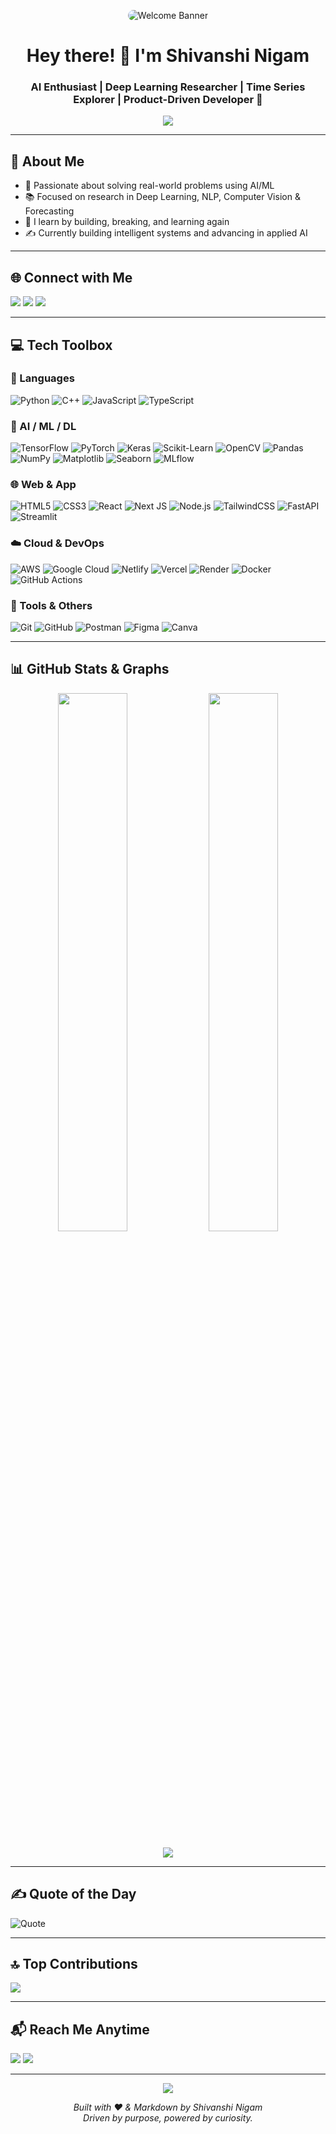 <p align="center">
  <img src="https://your-image-hosting/starry-nerdy-banner.gif" alt="Welcome Banner" style="border-radius:10px;" />
</p>


<h1 align="center">Hey there! 👋 I'm Shivanshi Nigam</h1>
<h3 align="center">AI Enthusiast | Deep Learning Researcher | Time Series Explorer | Product-Driven Developer 🚀</h3>

<p align="center">
  <img src="https://readme-typing-svg.herokuapp.com/?lines=ML%20%7C%20DL%20%7C%20NLP%20%7C%20CV%20%7C%20Time-Series%20%7C%20FastAPI%20%7C%20React%20%7C%20Streamlit;Always%20building%20something%20cool...;Researching%20and%20Contributing%20to%20AI!&center=true&width=500&height=50" />
</p>

---

## 💫 About Me

- 🧠 Passionate about solving real-world problems using AI/ML  
- 📚 Focused on research in Deep Learning, NLP, Computer Vision & Forecasting  
- 🧪 I learn by building, breaking, and learning again  
- ✍️ Currently building intelligent systems and advancing in applied AI  

---

## 🌐 Connect with Me

<p align="left">
  <a href="https://www.linkedin.com/in/shivanshinigam" target="_blank"><img src="https://img.shields.io/badge/LinkedIn-%230077B5.svg?style=flat-square&logo=linkedin&logoColor=white"/></a>
  <a href="mailto:shivanshinigam4@gmail.com"><img src="https://img.shields.io/badge/Email-D14836?style=flat-square&logo=gmail&logoColor=white" /></a>
  <a href="https://github.com/shivanshinigam"><img src="https://img.shields.io/badge/GitHub-100000?style=flat-square&logo=github&logoColor=white"/></a>
</p>

---

## 💻 Tech Toolbox

### 🚀 Languages
![Python](https://img.shields.io/badge/python-3670A0?style=for-the-badge&logo=python&logoColor=ffdd54)
![C++](https://img.shields.io/badge/c++-00599C?style=for-the-badge&logo=c%2B%2B&logoColor=white)
![JavaScript](https://img.shields.io/badge/javascript-323330?style=for-the-badge&logo=javascript&logoColor=F7DF1E)
![TypeScript](https://img.shields.io/badge/typescript-007ACC?style=for-the-badge&logo=typescript&logoColor=white)

### 🧠 AI / ML / DL
![TensorFlow](https://img.shields.io/badge/TensorFlow-FF6F00?style=for-the-badge&logo=tensorflow&logoColor=white)
![PyTorch](https://img.shields.io/badge/PyTorch-EE4C2C?style=for-the-badge&logo=pytorch&logoColor=white)
![Keras](https://img.shields.io/badge/Keras-D00000?style=for-the-badge&logo=keras&logoColor=white)
![Scikit-Learn](https://img.shields.io/badge/scikit--learn-F7931E?style=for-the-badge&logo=scikit-learn&logoColor=white)
![OpenCV](https://img.shields.io/badge/OpenCV-27338e?style=for-the-badge&logo=opencv&logoColor=white)
![Pandas](https://img.shields.io/badge/pandas-150458?style=for-the-badge&logo=pandas&logoColor=white)
![NumPy](https://img.shields.io/badge/numpy-013243?style=for-the-badge&logo=numpy&logoColor=white)
![Matplotlib](https://img.shields.io/badge/Matplotlib-white?style=for-the-badge&logo=Matplotlib&logoColor=black)
![Seaborn](https://img.shields.io/badge/seaborn-9BA1B0?style=for-the-badge&logo=python&logoColor=white)
![MLflow](https://img.shields.io/badge/mlflow-2C2E2F?style=for-the-badge&logo=numpy&logoColor=blue)

### 🌐 Web & App
![HTML5](https://img.shields.io/badge/html5-E34F26?style=for-the-badge&logo=html5&logoColor=white)
![CSS3](https://img.shields.io/badge/css3-1572B6?style=for-the-badge&logo=css3&logoColor=white)
![React](https://img.shields.io/badge/react-20232A?style=for-the-badge&logo=react&logoColor=61DAFB)
![Next JS](https://img.shields.io/badge/Next-black?style=for-the-badge&logo=next.js&logoColor=white)
![Node.js](https://img.shields.io/badge/node.js-6DA55F?style=for-the-badge&logo=node.js&logoColor=white)
![TailwindCSS](https://img.shields.io/badge/tailwindcss-38B2AC?style=for-the-badge&logo=tailwind-css&logoColor=white)
![FastAPI](https://img.shields.io/badge/FastAPI-005571?style=for-the-badge&logo=fastapi)
![Streamlit](https://img.shields.io/badge/Streamlit-FF4B4B?style=for-the-badge&logo=streamlit&logoColor=white)

### ☁️ Cloud & DevOps
![AWS](https://img.shields.io/badge/AWS-FF9900?style=for-the-badge&logo=amazonaws&logoColor=white)
![Google Cloud](https://img.shields.io/badge/Google_Cloud-4285F4?style=for-the-badge&logo=google-cloud&logoColor=white)
![Netlify](https://img.shields.io/badge/netlify-00C7B7?style=for-the-badge&logo=netlify&logoColor=white)
![Vercel](https://img.shields.io/badge/vercel-000000?style=for-the-badge&logo=vercel&logoColor=white)
![Render](https://img.shields.io/badge/render-46E3B7?style=for-the-badge&logo=render&logoColor=white)
![Docker](https://img.shields.io/badge/docker-2496ED?style=for-the-badge&logo=docker&logoColor=white)
![GitHub Actions](https://img.shields.io/badge/github_actions-2088FF?style=for-the-badge&logo=github-actions&logoColor=white)

### 🧰 Tools & Others
![Git](https://img.shields.io/badge/git-F05033?style=for-the-badge&logo=git&logoColor=white)
![GitHub](https://img.shields.io/badge/github-181717?style=for-the-badge&logo=github&logoColor=white)
![Postman](https://img.shields.io/badge/Postman-FF6C37?style=for-the-badge&logo=postman&logoColor=white)
![Figma](https://img.shields.io/badge/figma-F24E1E?style=for-the-badge&logo=figma&logoColor=white)
![Canva](https://img.shields.io/badge/Canva-00C4CC?style=for-the-badge&logo=canva&logoColor=white)

---

## 📊 GitHub Stats & Graphs

<p align="center">
  <img src="https://github-readme-stats.vercel.app/api?username=shivanshinigam&show_icons=true&theme=tokyonight&hide_border=true" width="47%" />
  <img src="https://github-readme-streak-stats.herokuapp.com/?user=shivanshinigam&theme=tokyonight&hide_border=true" width="47%" />
</p>

<p align="center">
  <img src="https://github-readme-activity-graph.vercel.app/graph?username=shivanshinigam&bg_color=0d1117&color=57e389&line=2ea043&point=1adbce&area=true&hide_border=true" />
</p>

---

## ✍️ Quote of the Day
![Quote](https://quotes-github-readme.vercel.app/api?type=horizontal&theme=dark)

---

## 🔝 Top Contributions
![](https://github-contributor-stats.vercel.app/api?username=shivanshinigam&limit=5&theme=tokyonight&combine_all_yearly_contributions=true)

---

## 📬 Reach Me Anytime

<p align="left">
  <a href="mailto:shivanshinigam4@gmail.com"><img src="https://img.shields.io/badge/Email-grey?style=flat&logo=gmail" /></a>
  <a href="https://www.linkedin.com/in/shivanshinigam"><img src="https://img.shields.io/badge/LinkedIn-blue?style=flat&logo=linkedin" /></a>
</p>

---

<p align="center">
  <img src="https://visitcount.itsvg.in/api?id=shivanshinigam&icon=0&color=4" />
</p>

<p align="center">
  <i>Built with ❤️ & Markdown by Shivanshi Nigam</i><br>
  <i>Driven by purpose, powered by curiosity.</i>
</p>
